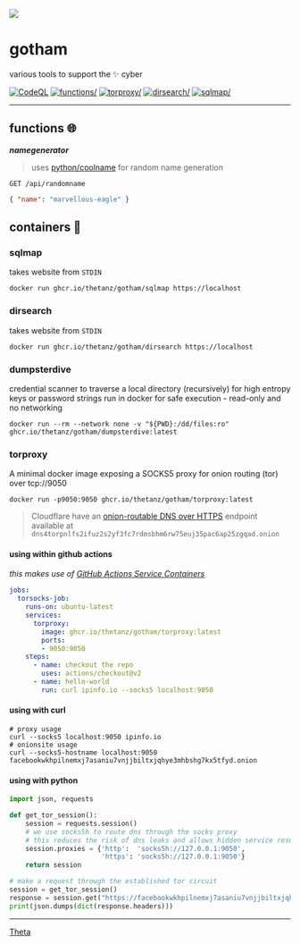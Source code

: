 ![](https://avatars0.githubusercontent.com/u/2897191?s=70&v=4)

# gotham

various tools to support the ✨ cyber

[![CodeQL](https://github.com/thetanz/gotham/actions/workflows/codeql-analysis.yml/badge.svg)](https://github.com/thetanz/gotham/actions/workflows/codeql-analysis.yml)
[![functions/](https://github.com/thetanz/gotham/actions/workflows/fn-ae-coretools-dev.yml/badge.svg)](https://github.com/thetanz/gotham/actions/workflows/fn-ae-coretools-dev.yml)
[![torproxy/](https://github.com/thetanz/gotham/actions/workflows/release-to-ghcr.yml/badge.svg)](https://github.com/thetanz/gotham/actions/workflows/release-to-ghcr.yml) [![dirsearch/](https://github.com/thetanz/gotham/actions/workflows/dirsearch-ghcr.yml/badge.svg)](https://github.com/thetanz/gotham/actions/workflows/dirsearch-ghcr.yml) [![sqlmap/](https://github.com/thetanz/gotham/actions/workflows/sqlmap-ghcr.yml/badge.svg)](https://github.com/thetanz/gotham/actions/workflows/sqlmap-ghcr.yml)

---

## functions 🌐

***namegenerator***

> uses [python/coolname](https://pypi.org/project/coolname) for random name generation

`GET /api/randomname`

```json
{ "name": "marvellous-eagle" }
```

## containers  🐳

### sqlmap

takes website from `STDIN`

    docker run ghcr.io/thetanz/gotham/sqlmap https://localhost

### dirsearch

takes website from `STDIN`

    docker run ghcr.io/thetanz/gotham/dirsearch https://localhost

### dumpsterdive

credential scanner to traverse a local directory (recursively) for high entropy keys or password strings
run in docker for safe execution - read-only and no networking

    docker run --rm --network none -v "${PWD}:/dd/files:ro" ghcr.io/thetanz/gotham/dumpsterdive:latest 

### torproxy

A minimal docker image exposing a SOCKS5 proxy for onion routing (tor) over tcp://9050

    docker run -p9050:9050 ghcr.io/thetanz/gotham/torproxy:latest

> Cloudflare have an [onion-routable DNS over HTTPS](https://developers.cloudflare.com/1.1.1.1/fun-stuff/dns-over-tor) endpoint available at `dns4torpnlfs2ifuz2s2yf3fc7rdmsbhm6rw75euj35pac6ap25zgqad.onion`

#### using within github actions

_this makes use of [GitHub Actions Service Containers](https://docs.github.com/en/actions/guides/about-service-containers)_

```yaml
jobs:
  torsocks-job:
    runs-on: ubuntu-latest
    services:
      torproxy:
        image: ghcr.io/thetanz/gotham/torproxy:latest
        ports:
        - 9050:9050
    steps:
      - name: checkout the repo
        uses: actions/checkout@v2
      - name: hello-world
        run: curl ipinfo.io --socks5 localhost:9050
```

#### using with curl

```shell
# proxy usage
curl --socks5 localhost:9050 ipinfo.io 
# onionsite usage
curl --socks5-hostname localhost:9050 facebookwkhpilnemxj7asaniu7vnjjbiltxjqhye3mhbshg7kx5tfyd.onion
```

#### using with python

```python
import json, requests

def get_tor_session():
    session = requests.session()
    # we use socks5h to route dns through the socks proxy
    # this reduces the risk of dns leaks and allows hidden service resolutions
    session.proxies = {'http':  'socks5h://127.0.0.1:9050',
                       'https': 'socks5h://127.0.0.1:9050'}
    return session

# make a request through the established tor circuit
session = get_tor_session()
response = session.get("https://facebookwkhpilnemxj7asaniu7vnjjbiltxjqhye3mhbshg7kx5tfyd.onion")
print(json.dumps(dict(response.headers)))
```

---

[Theta](https://theta.co.nz)
